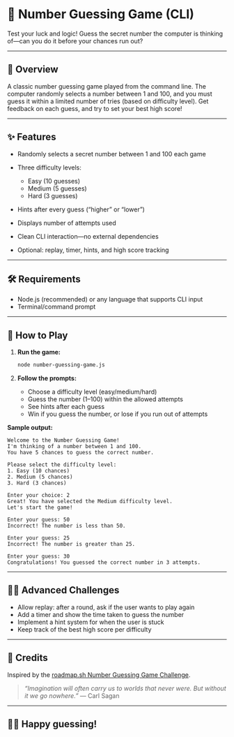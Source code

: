 # 🎲 Number Guessing Game (CLI)

Test your luck and logic! Guess the secret number the computer is thinking of—can you do it before your chances run out?

---

## 🚀 Overview

A classic number guessing game played from the command line. The computer randomly selects a number between 1 and 100, and you must guess it within a limited number of tries (based on difficulty level). Get feedback on each guess, and try to set your best high score!

---

## ✨ Features

* Randomly selects a secret number between 1 and 100 each game
* Three difficulty levels:

  * Easy (10 guesses)
  * Medium (5 guesses)
  * Hard (3 guesses)
* Hints after every guess (“higher” or “lower”)
* Displays number of attempts used
* Clean CLI interaction—no external dependencies
* Optional: replay, timer, hints, and high score tracking

---

## 🛠️ Requirements

* Node.js (recommended) or any language that supports CLI input
* Terminal/command prompt

---

## 🚦 How to Play

1. **Run the game:**

   ```bash
   node number-guessing-game.js
   ```
2. **Follow the prompts:**

   * Choose a difficulty level (easy/medium/hard)
   * Guess the number (1–100) within the allowed attempts
   * See hints after each guess
   * Win if you guess the number, or lose if you run out of attempts

**Sample output:**

```
Welcome to the Number Guessing Game!
I'm thinking of a number between 1 and 100.
You have 5 chances to guess the correct number.

Please select the difficulty level:
1. Easy (10 chances)
2. Medium (5 chances)
3. Hard (3 chances)

Enter your choice: 2
Great! You have selected the Medium difficulty level.
Let's start the game!

Enter your guess: 50
Incorrect! The number is less than 50.

Enter your guess: 25
Incorrect! The number is greater than 25.

Enter your guess: 30
Congratulations! You guessed the correct number in 3 attempts.
```

---

## 🧑‍💻 Advanced Challenges

* Allow replay: after a round, ask if the user wants to play again
* Add a timer and show the time taken to guess the number
* Implement a hint system for when the user is stuck
* Keep track of the best high score per difficulty

---

## 🌠 Credits

Inspired by the [roadmap.sh Number Guessing Game Challenge](https://roadmap.sh/projects/number-guessing-game).

> *“Imagination will often carry us to worlds that never were. But without it we go nowhere.”*
> — Carl Sagan

---

## 🙋‍♂️ Happy guessing!
